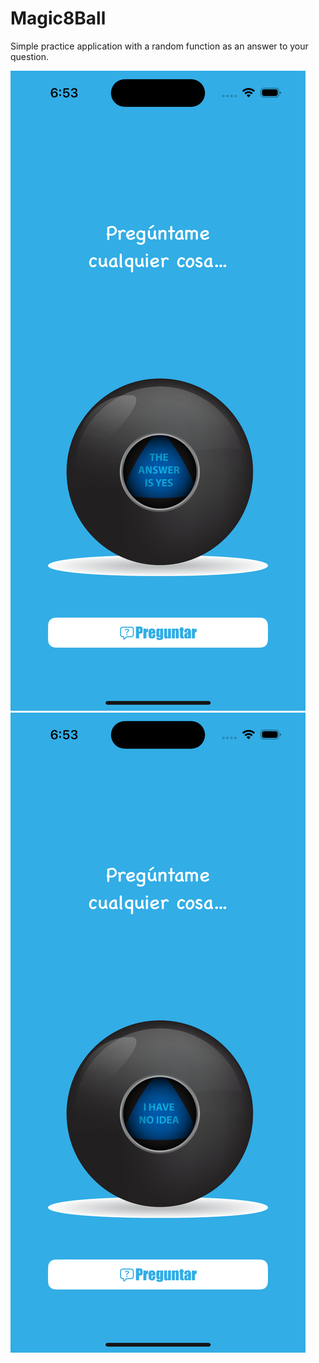 # Magic8Ball

Simple practice application with a random function as an answer to your question.

![](https://github.com/YanetRodriguez/Magic8Ball/blob/main/image1.png?raw=true)
![](https://github.com/YanetRodriguez/Magic8Ball/blob/main/image2.png?raw=true)

